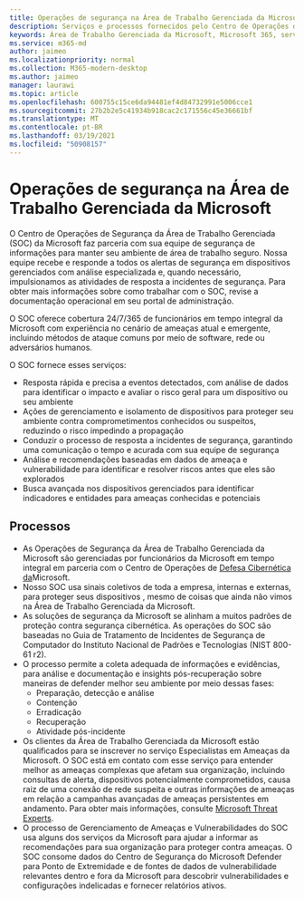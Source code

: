 ```yaml
---
title: Operações de segurança na Área de Trabalho Gerenciada da Microsoft
description: Serviços e processos fornecidos pelo Centro de Operações de Segurança
keywords: Área de Trabalho Gerenciada da Microsoft, Microsoft 365, serviço, documentação
ms.service: m365-md
author: jaimeo
ms.localizationpriority: normal
ms.collection: M365-modern-desktop
ms.author: jaimeo
manager: laurawi
ms.topic: article
ms.openlocfilehash: 600755c15ce6da94481ef4d84732991e5006cce1
ms.sourcegitcommit: 27b2b2e5c41934b918cac2c171556c45e36661bf
ms.translationtype: MT
ms.contentlocale: pt-BR
ms.lasthandoff: 03/19/2021
ms.locfileid: "50908157"
---
```

# <a name="security-operations-in-microsoft-managed-desktop"></a>Operações de segurança na Área de Trabalho Gerenciada da Microsoft

O Centro de Operações de Segurança da Área de Trabalho Gerenciada (SOC) da Microsoft faz parceria com sua equipe de segurança de informações para manter seu ambiente de área de trabalho seguro. Nossa equipe recebe e responde a todos os alertas de segurança em dispositivos gerenciados com análise especializada e, quando necessário, impulsionamos as atividades de resposta a incidentes de segurança. Para obter mais informações sobre como trabalhar com o SOC, revise a documentação operacional em seu portal de administração.

O SOC oferece cobertura 24/7/365 de funcionários em tempo integral da Microsoft com experiência no cenário de ameaças atual e emergente, incluindo métodos de ataque comuns por meio de software, rede ou adversários humanos.

O SOC fornece esses serviços:
- Resposta rápida e precisa a eventos detectados, com análise de dados para identificar o impacto e avaliar o risco geral para um dispositivo ou seu ambiente
- Ações de gerenciamento e isolamento de dispositivos para proteger seu ambiente contra comprometimentos conhecidos ou suspeitos, reduzindo o risco impedindo a propagação
- Conduzir o processo de resposta a incidentes de segurança, garantindo uma comunicação o tempo e acurada com sua equipe de segurança
- Análise e recomendações baseadas em dados de ameaça e vulnerabilidade para identificar e resolver riscos antes que eles são explorados
- Busca avançada nos dispositivos gerenciados para identificar indicadores e entidades para ameaças conhecidas e potenciais

## <a name="processes"></a>Processos

- As Operações de Segurança da Área de Trabalho Gerenciada da Microsoft são gerenciadas por funcionários da Microsoft em tempo integral em parceria com o Centro de Operações de [Defesa Cibernética da](https://www.microsoft.com/msrc/cdoc)Microsoft. 
- Nosso SOC usa sinais coletivos de toda a empresa, internas e externas, para proteger seus dispositivos , mesmo de coisas que ainda não vimos na Área de Trabalho Gerenciada da Microsoft.
- As soluções de segurança da Microsoft se alinham a muitos padrões de proteção contra segurança cibernética. As operações do SOC são baseadas no Guia de Tratamento de Incidentes de Segurança de Computador do Instituto Nacional de Padrões e Tecnologias (NIST 800-61 r2).
- O processo permite a coleta adequada de informações e evidências, para análise e documentação e insights pós-recuperação sobre maneiras de defender melhor seu ambiente por meio dessas fases:
    - Preparação, detecção e análise
    - Contenção
    - Erradicação
    - Recuperação
    - Atividade pós-incidente
- Os clientes da Área de Trabalho Gerenciada da Microsoft estão qualificados para se inscrever no serviço Especialistas em Ameaças da Microsoft. O SOC está em contato com esse serviço para entender melhor as ameaças complexas que afetam sua organização, incluindo consultas de alerta, dispositivos potencialmente comprometidos, causa raiz de uma conexão de rede suspeita e outras informações de ameaças em relação a campanhas avançadas de ameaças persistentes em andamento. Para obter mais informações, consulte [Microsoft Threat Experts](/windows/security/threat-protection/microsoft-defender-atp/microsoft-threat-experts).
- O processo de Gerenciamento de Ameaças e Vulnerabilidades do SOC usa alguns dos serviços da Microsoft para ajudar a informar as recomendações para sua organização para proteger contra ameaças. O SOC consome dados do Centro de Segurança do Microsoft Defender para Ponto de Extremidade e de fontes de dados de vulnerabilidade relevantes dentro e fora da Microsoft para descobrir vulnerabilidades e configurações indelicadas e fornecer relatórios ativos.